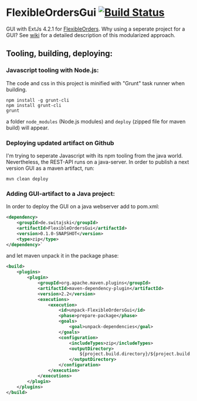 # FlexibleOrdersGui <a href="https://travis-ci.org/Switajski/FlexibleOrdersGui">![Build Status](https://travis-ci.org/Switajski/FlexibleOrdersGui.svg)</a>

GUI with ExtJs 4.2.1 for [FlexibleOrders](https://github.com/Switajski/FlexibleOrders). Why using a seperate project for a GUI? See [wiki](http://wiki.switajski.de/howto-create-own-webjar-on-github.md) for a detailed description of this modularized approach.

## Tooling, building, deploying:

### Javascript tooling with Node.js:
The code and css in this project is minified with "Grunt" task runner when building.
```
npm install -g grunt-cli
npm install grunt-cli
grunt
```
a folder `node_modules` (Node.js modules) and `deploy` (zipped file for maven build) will appear.

### Deploying updated artifact on Github
I'm trying to seperate Javascript with its npm tooling from the java world. Nevertheless, the REST-API runs on a java-server. In order to publish a next version GUI as a maven artifact, run:
```
mvn clean deploy
```

### Adding GUI-artifact to a Java project:
In order to deploy the GUI on a java webserver add to pom.xml:

```xml
<dependency>
    <groupId>de.switajski</groupId>
    <artifactId>FlexibleOrdersGui</artifactId>
    <version>0.1.0-SNAPSHOT</version>
    <type>zip</type>
</dependency>`
```

and let maven unpack it in the package phase:
```xml
<build>
    <plugins>
        <plugin>
            <groupId>org.apache.maven.plugins</groupId>
            <artifactId>maven-dependency-plugin</artifactId>
            <version>2.2</version>
            <executions>
                <execution>
                    <id>unpack-FlexibleOrdersGui</id>
                    <phase>prepare-package</phase>
                    <goals>
                        <goal>unpack-dependencies</goal>
                    </goals>
                    <configuration>
                        <includeTypes>zip</includeTypes>
                        <outputDirectory>
                            ${project.build.directory}/${project.build.finalName}/
                        </outputDirectory>
                    </configuration>
                </execution>
            </executions>
        </plugin>
    </plugins>
</build>
```